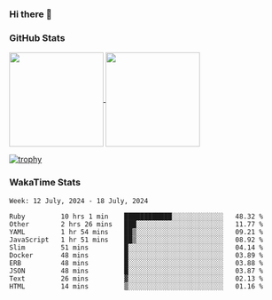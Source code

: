### Hi there 👋

### GitHub Stats

<a href="https://github.com/anuraghazra/github-readme-stats">
  <img align="center" height="170px" src="https://github-readme-stats.vercel.app/api/top-langs/?username=tksfjt1024&layout=compact&count_private=true&show_icons=true&show_icons=true&theme=graywhite" />
</a>
<a href="https://github.com/anuraghazra/github-readme-stats">
  <img align="center" height="170px" src="https://github-readme-stats.vercel.app/api?username=tksfjt1024&count_private=true&show_icons=true&show_icons=true&theme=graywhite" />
</a>

[![trophy](https://github-profile-trophy.vercel.app/?username=tksfjt1024)](https://github.com/ryo-ma/github-profile-trophy)

### WakaTime Stats

<!--START_SECTION:waka-->
```text
Week: 12 July, 2024 - 18 July, 2024

Ruby         10 hrs 1 min    ████████████░░░░░░░░░░░░░   48.32 % 
Other        2 hrs 26 mins   ███░░░░░░░░░░░░░░░░░░░░░░   11.77 % 
YAML         1 hr 54 mins    ██▒░░░░░░░░░░░░░░░░░░░░░░   09.21 % 
JavaScript   1 hr 51 mins    ██▒░░░░░░░░░░░░░░░░░░░░░░   08.92 % 
Slim         51 mins         █░░░░░░░░░░░░░░░░░░░░░░░░   04.14 % 
Docker       48 mins         █░░░░░░░░░░░░░░░░░░░░░░░░   03.89 % 
ERB          48 mins         █░░░░░░░░░░░░░░░░░░░░░░░░   03.88 % 
JSON         48 mins         █░░░░░░░░░░░░░░░░░░░░░░░░   03.87 % 
Text         26 mins         ▓░░░░░░░░░░░░░░░░░░░░░░░░   02.13 % 
HTML         14 mins         ▒░░░░░░░░░░░░░░░░░░░░░░░░   01.16 % 
```
<!--END_SECTION:waka-->
